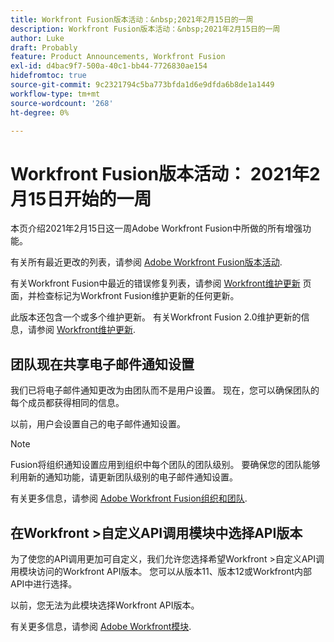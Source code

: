 ```yaml
---
title: Workfront Fusion版本活动：&nbsp;2021年2月15日的一周
description: Workfront Fusion版本活动：&nbsp;2021年2月15日的一周
author: Luke
draft: Probably
feature: Product Announcements, Workfront Fusion
exl-id: d4bac9f7-500a-40c1-bb44-7726830ae154
hidefromtoc: true
source-git-commit: 9c2321794c5ba773bfda1d6e9dfda6b8de1a1449
workflow-type: tm+mt
source-wordcount: '268'
ht-degree: 0%

---
```


# Workfront Fusion版本活动： 2021年2月15日开始的一周

本页介绍2021年2月15日这一周Adobe Workfront Fusion中所做的所有增强功能。

有关所有最近更改的列表，请参阅 [Adobe Workfront Fusion版本活动](../../../product-announcements/product-releases/fusion-release-activity/fusion-release-activity.md).

有关Workfront Fusion中最近的错误修复列表，请参阅 [Workfront维护更新](https://one.workfront.com/s/article/Workfront-Maintenance-Updates-1882317350) 页面，并检查标记为Workfront Fusion维护更新的任何更新。

此版本还包含一个或多个维护更新。 有关Workfront Fusion 2.0维护更新的信息，请参阅 [Workfront维护更新](https://one.workfront.com/s/article/Workfront-Maintenance-Updates-1882317350).

## 团队现在共享电子邮件通知设置

我们已将电子邮件通知更改为由团队而不是用户设置。 现在，您可以确保团队的每个成员都获得相同的信息。

以前，用户会设置自己的电子邮件通知设置。

>[!NOTE]
>
>Fusion将组织通知设置应用到组织中每个团队的团队级别。 要确保您的团队能够利用新的通知功能，请更新团队级别的电子邮件通知设置。

有关更多信息，请参阅 [Adobe Workfront Fusion组织和团队](../../../workfront-fusion/organizations/organizations-and-teams.md).

## 在Workfront >自定义API调用模块中选择API版本

为了使您的API调用更加可自定义，我们允许您选择希望Workfront >自定义API调用模块访问的Workfront API版本。 您可以从版本11、版本12或Workfront内部API中进行选择。

以前，您无法为此模块选择Workfront API版本。

有关更多信息，请参阅 [Adobe Workfront模块](../../../workfront-fusion/apps-and-their-modules/workfront-modules.md).
